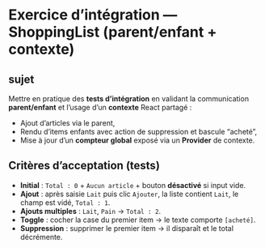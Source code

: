# Exercice d’intégration — ShoppingList (parent/enfant + contexte)


## sujet
Mettre en pratique des **tests d’intégration** en validant la communication **parent/enfant** et l’usage d’un **contexte** React partagé :
- Ajout d’articles via le parent,
- Rendu d’items enfants avec action de suppression et bascule “acheté”,
- Mise à jour d’un **compteur global** exposé via un **Provider** de contexte.


## Critères d’acceptation (tests)

* **Initial** : `Total : 0` + `Aucun article` + bouton **désactivé** si input vide.
* **Ajout** : après saisie `Lait` puis clic `Ajouter`, la liste contient `Lait`, le champ est vidé, `Total : 1`.
* **Ajouts multiples** : `Lait`, `Pain` -> `Total : 2`.
* **Toggle** : cocher la case du premier item -> le texte comporte `[acheté]`.
* **Suppression** : supprimer le premier item -> il disparaît et le total décrémente.